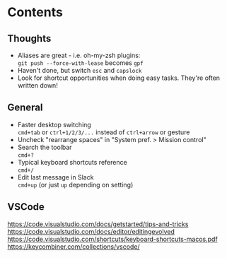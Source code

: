# Contents

## Thoughts

- Aliases are great - i.e. oh-my-zsh plugins:  
  `git push --force-with-lease` becomes `gpf`
- Haven't done, but switch `esc` and `capslock`
- Look for shortcut opportunities when doing easy tasks. They're often written down!

## General

- Faster desktop switching  
  `cmd+tab` or `ctrl+1/2/3/...` instead of `ctrl+arrow` or gesture
- Uncheck "rearrange spaces" in "System pref. > Mission control"
- Search the toolbar  
  `cmd+?`
- Typical keyboard shortcuts reference  
  `cmd+/`
- Edit last message in Slack  
  `cmd+up` (or just `up` depending on setting)

## VSCode

https://code.visualstudio.com/docs/getstarted/tips-and-tricks  
https://code.visualstudio.com/docs/editor/editingevolved  
https://code.visualstudio.com/shortcuts/keyboard-shortcuts-macos.pdf  
https://keycombiner.com/collections/vscode/
